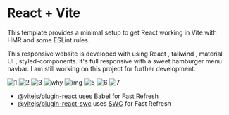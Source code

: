 # React + Vite

This template provides a minimal setup to get React working in Vite with HMR and some ESLint rules.

This responsive website is developed with using React , tailwind , material UI , styled-components.
it's full responsive with a sweet hamburger menu navbar.
I am still working on this project for further development.

![1](https://github.com/razieshahbazi/khodroshop/assets/109855825/13ffa61e-a751-4ecf-a595-9496f631eb7b)
![2](https://github.com/razieshahbazi/khodroshop/assets/109855825/7e6fee54-31d7-4853-926e-ca0f4f8dc262)
![3](https://github.com/razieshahbazi/khodroshop/assets/109855825/cd303dae-0b44-46ee-aa48-fc3028e58da9)
![why](https://github.com/razieshahbazi/khodroshop/assets/109855825/1090242c-da33-42c4-ab1d-89357a9dca4d)
![img](https://github.com/razieshahbazi/khodroshop/assets/109855825/c2cd1c5d-30bc-490f-bee6-d2dc628816e3)
![5](https://github.com/razieshahbazi/khodroshop/assets/109855825/c9c449df-db90-411c-b91b-c7cd8f5a9c39)
![6](https://github.com/razieshahbazi/khodroshop/assets/109855825/a8a6a575-0b59-4d3c-9a18-c2c0369429ce)
![7](https://github.com/razieshahbazi/khodroshop/assets/109855825/3d22898a-1da6-4cbd-af75-b22e8d9a18e7)








- [@vitejs/plugin-react](https://github.com/vitejs/vite-plugin-react/blob/main/packages/plugin-react/README.md) uses [Babel](https://babeljs.io/) for Fast Refresh
- [@vitejs/plugin-react-swc](https://github.com/vitejs/vite-plugin-react-swc) uses [SWC](https://swc.rs/) for Fast Refresh
